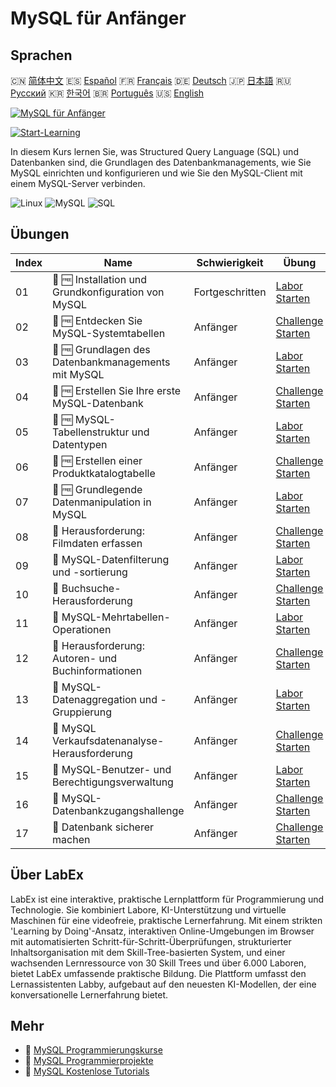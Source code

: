 # MySQL für Anfänger

## Sprachen

🇨🇳 [简体中文](README_zh.md) 🇪🇸 [Español](README_es.md) 🇫🇷 [Français](README_fr.md) 🇩🇪 [Deutsch](README_de.md) 🇯🇵 [日本語](README_ja.md) 🇷🇺 [Русский](README_ru.md) 🇰🇷 [한국어](README_ko.md) 🇧🇷 [Português](README_pt.md) 🇺🇸 [English](README.md) 

[![MySQL für Anfänger](https://cover-creator.labex.io/mysql-for-beginners.png?lang=de)](https://labex.io/de/courses/mysql-for-beginners)

[![Start-Learning](https://img.shields.io/badge/Start-Learning-whitesmoke?style=for-the-badge)](https://labex.io/de/courses/mysql-for-beginners)

In diesem Kurs lernen Sie, was Structured Query Language (SQL) und Datenbanken sind, die Grundlagen des Datenbankmanagements, wie Sie MySQL einrichten und konfigurieren und wie Sie den MySQL-Client mit einem MySQL-Server verbinden.

![Linux](https://img.shields.io/badge/Linux-whitesmoke?style=for-the-badge&logo=linux)
![MySQL](https://img.shields.io/badge/MySQL-whitesmoke?style=for-the-badge&logo=mysql)
![SQL](https://img.shields.io/badge/SQL-whitesmoke?style=for-the-badge&logo=sql)


## Übungen

|   Index | Name                                                | Schwierigkeit   | Übung                                                                                                                                |
|---------|-----------------------------------------------------|-----------------|--------------------------------------------------------------------------------------------------------------------------------------|
|      01 | 📖 🆓 Installation und Grundkonfiguration von MySQL | Fortgeschritten | <a target='_blank' href='https://labex.io/de/tutorials/mysql-installation-and-basic-configuration-of-mysql-418415'>Labor Starten</a> |
|      02 | 🎯 🆓 Entdecken Sie MySQL-Systemtabellen            | Anfänger        | <a target='_blank' href='https://labex.io/de/tutorials/mysql-explore-mysql-system-tables-391702'>Challenge Starten</a>               |
|      03 | 📖 🆓 Grundlagen des Datenbankmanagements mit MySQL | Anfänger        | <a target='_blank' href='https://labex.io/de/tutorials/mysql-database-management-fundamentals-with-mysql-418414'>Labor Starten</a>   |
|      04 | 🎯 🆓 Erstellen Sie Ihre erste MySQL-Datenbank      | Anfänger        | <a target='_blank' href='https://labex.io/de/tutorials/mysql-create-your-first-mysql-database-418265'>Challenge Starten</a>          |
|      05 | 📖 🆓 MySQL-Tabellenstruktur und Datentypen         | Anfänger        | <a target='_blank' href='https://labex.io/de/tutorials/mysql-mysql-table-structure-and-data-types-418307'>Labor Starten</a>          |
|      06 | 🎯 🆓 Erstellen einer Produktkatalogtabelle         | Anfänger        | <a target='_blank' href='https://labex.io/de/tutorials/mysql-create-a-product-catalog-table-418298'>Challenge Starten</a>            |
|      07 | 📖 🆓 Grundlegende Datenmanipulation in MySQL       | Anfänger        | <a target='_blank' href='https://labex.io/de/tutorials/sql-mysql-basic-data-manipulation-418303'>Labor Starten</a>                   |
|      08 | 🎯  Herausforderung: Filmdaten erfassen             | Anfänger        | <a target='_blank' href='https://labex.io/de/tutorials/mysql-record-movie-data-challenge-418302'>Challenge Starten</a>               |
|      09 | 📖  MySQL-Datenfilterung und -sortierung            | Anfänger        | <a target='_blank' href='https://labex.io/de/tutorials/mysql-mysql-data-filtering-and-sorting-418305'>Labor Starten</a>              |
|      10 | 🎯  Buchsuche-Herausforderung                       | Anfänger        | <a target='_blank' href='https://labex.io/de/tutorials/mysql-book-search-challenge-418297'>Challenge Starten</a>                     |
|      11 | 📖  MySQL-Mehrtabellen-Operationen                  | Anfänger        | <a target='_blank' href='https://labex.io/de/tutorials/mysql-mysql-multi-table-operations-418306'>Labor Starten</a>                  |
|      12 | 🎯  Herausforderung: Autoren- und Buchinformationen | Anfänger        | <a target='_blank' href='https://labex.io/de/tutorials/mysql-author-book-information-challenge-418296'>Challenge Starten</a>         |
|      13 | 📖  MySQL-Datenaggregation und -Gruppierung         | Anfänger        | <a target='_blank' href='https://labex.io/de/tutorials/mysql-mysql-data-aggregation-and-grouping-418304'>Labor Starten</a>           |
|      14 | 🎯  MySQL Verkaufsdatenanalyse-Herausforderung      | Anfänger        | <a target='_blank' href='https://labex.io/de/tutorials/mysql-mysql-sales-data-analysis-challenge-418301'>Challenge Starten</a>       |
|      15 | 📖  MySQL-Benutzer- und Berechtigungsverwaltung     | Anfänger        | <a target='_blank' href='https://labex.io/de/tutorials/mysql-mysql-user-and-privileges-management-418308'>Labor Starten</a>          |
|      16 | 🎯  MySQL-Datenbankzugangshallenge                  | Anfänger        | <a target='_blank' href='https://labex.io/de/tutorials/mysql-mysql-database-access-challenge-418300'>Challenge Starten</a>           |
|      17 | 🎯  Datenbank sicherer machen                       | Anfänger        | <a target='_blank' href='https://labex.io/de/tutorials/mysql-make-database-more-secure-391535'>Challenge Starten</a>                 |

## Über LabEx

LabEx ist eine interaktive, praktische Lernplattform für Programmierung und Technologie. Sie kombiniert Labore, KI-Unterstützung und virtuelle Maschinen für eine videofreie, praktische Lernerfahrung. Mit einem strikten 'Learning by Doing'-Ansatz, interaktiven Online-Umgebungen im Browser mit automatisierten Schritt-für-Schritt-Überprüfungen, strukturierter Inhaltsorganisation mit dem Skill-Tree-basierten System, und einer wachsenden Lernressource von 30 Skill Trees und über 6.000 Laboren, bietet LabEx umfassende praktische Bildung. Die Plattform umfasst den Lernassistenten Labby, aufgebaut auf den neuesten KI-Modellen, der eine konversationelle Lernerfahrung bietet.

## Mehr

- 🔗 [MySQL Programmierungskurse](https://github.com/labex-labs/awesome-programming-courses)
- 🔗 [MySQL Programmierprojekte](https://github.com/labex-labs/awesome-programming-projects)
- 🔗 [MySQL Kostenlose Tutorials](https://github.com/labex-labs/mysql-free-tutorials)

